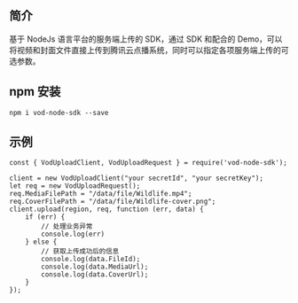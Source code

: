 ## 简介

基于 NodeJs 语言平台的服务端上传的 SDK，通过 SDK 和配合的 Demo，可以将视频和封面文件直接上传到腾讯云点播系统，同时可以指定各项服务端上传的可选参数。

## npm 安装
```
npm i vod-node-sdk --save
```

## 示例

```
const { VodUploadClient, VodUploadRequest } = require('vod-node-sdk');

client = new VodUploadClient("your secretId", "your secretKey");
let req = new VodUploadRequest();
req.MediaFilePath = "/data/file/Wildlife.mp4";
req.CoverFilePath = "/data/file/Wildlife-cover.png";
client.upload(region, req, function (err, data) {
    if (err) {
        // 处理业务异常
        console.log(err)
    } else {
        // 获取上传成功后的信息
        console.log(data.FileId);
        console.log(data.MediaUrl);
        console.log(data.CoverUrl);
    }
});
```

